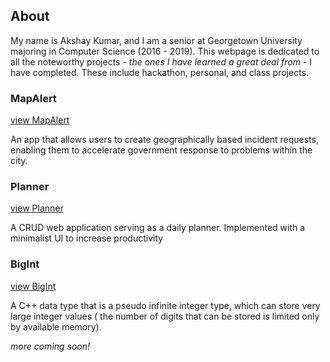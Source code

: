 ## About

My name is Akshay Kumar, and I am a senior at Georgetown University majoring in Computer Science (2016 - 2019). This webpage is dedicated to all the noteworthy projects - *the ones I have learned a great deal from* - I have completed. These include hackathon, personal, and class projects.

### MapAlert
[view MapAlert](https://github.com/AKumar-dev/MapAlert)

An app that allows users to create geographically based incident requests, enabling them to accelerate government response to problems within the city.


### Planner
[view Planner](https://github.com/AKumar-dev/Planner)

A CRUD web application serving as a daily planner. Implemented with a minimalist UI to increase productivity


### BigInt
[view BigInt](https://github.com/AKumar-dev/BigInt)

A C++ data type that is a pseudo infinite integer type, which can store very large integer values ( the number of digits that can be stored is limited only by available memory).




*more coming soon!*
